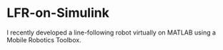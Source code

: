 # LFR-on-Simulink
  I recently developed a line-following robot virtually on MATLAB using a Mobile Robotics Toolbox.
